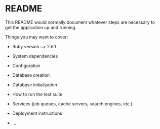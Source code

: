 # README

This README would normally document whatever steps are necessary to get the
application up and running.

Things you may want to cover:

* Ruby version ~> 2.6.1

* System dependencies

* Configuration 

* Database creation

* Database initialization

* How to run the test suite

* Services (job queues, cache servers, search engines, etc.)

* Deployment instructions

* ...
